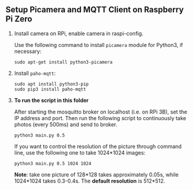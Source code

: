 ## Setup Picamera and MQTT Client on Raspberry Pi Zero

1. Install camera on RPi, enable camera in raspi-config.

   Use the following command to install `picamera` module for Python3, if necessary:

   ```shell
   sudo apt-get install python3-picamera
   ```

2. Install `paho-mqtt`:

   ```shell
   sudo apt install python3-pip
   sudo pip3 install paho-mqtt
   ```
   
3. **To run the script in this folder**

   After starting the mosquitto broker on localhost (i.e. on RPi 3B), set the IP address and port. Then run the following script to continuously take photos (every 500ms) and send to broker.

   ```shell
   python3 main.py 0.5
   ```
   
   If you want to control the resolution of the picture through command line, use the following one to take 1024*1024 images:
   
   ```shell
   python3 main.py 0.5 1024 1024
   ```
   
   **Note**: take one picture of 128*128 takes approximately 0.05s, while 1024\*1024 takes 0.3-0.4s. The **default resolution** is 512\*512. 